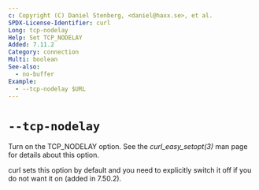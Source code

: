 ```yaml
---
c: Copyright (C) Daniel Stenberg, <daniel@haxx.se>, et al.
SPDX-License-Identifier: curl
Long: tcp-nodelay
Help: Set TCP_NODELAY
Added: 7.11.2
Category: connection
Multi: boolean
See-also:
  - no-buffer
Example:
  - --tcp-nodelay $URL
---
```


# `--tcp-nodelay`

Turn on the TCP_NODELAY option. See the *curl_easy_setopt(3)* man page for
details about this option.

curl sets this option by default and you need to explicitly switch it off if
you do not want it on (added in 7.50.2).
